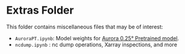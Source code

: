 # Extras Folder

This folder contains miscellaneous files that may be of interest:

- `AuroraPT.ipynb`: Model weights for [Aurora 0.25° Pretrained model](https://microsoft.github.io/aurora/models.html).
- `ncdump.ipynb` : nc dump operations, Xarray inspections, and more
